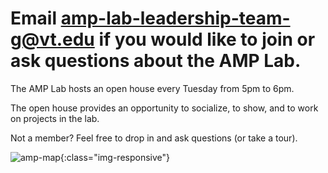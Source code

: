 # Email amp-lab-leadership-team-g@vt.edu if you would like to join or ask questions about the AMP Lab.

The AMP Lab hosts an open house every Tuesday from 5pm to 6pm.

The open house provides an opportunity to socialize, to show, and to work on projects in the lab.

Not a member? Feel free to drop in and ask questions (or take a tour).

![amp-map](/web/img/open_house.png){:class="img-responsive"}
